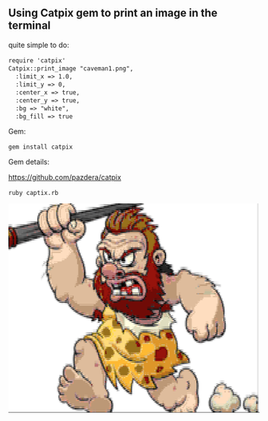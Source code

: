 ## Using Catpix gem to print an image in the terminal

quite simple to do:

```
require 'catpix'
Catpix::print_image "caveman1.png",
  :limit_x => 1.0,
  :limit_y => 0,
  :center_x => true,
  :center_y => true,
  :bg => "white",
  :bg_fill => true
```

Gem:

```
gem install catpix
```
Gem details:

https://github.com/pazdera/catpix


```
ruby captix.rb
```

<img src="cavemanprint.png" >
